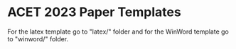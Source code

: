 # ACET 2023 Paper Templates

For the latex template go to "latex/" folder and for the WinWord template go to "winword/" folder.  
